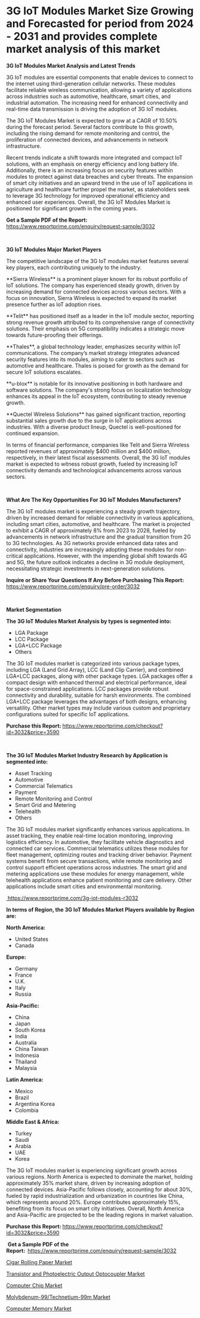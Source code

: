 <p><h1>3G IoT Modules Market Size Growing and Forecasted for period from 2024 - 2031 and provides complete market analysis of this market</h1></p><p><strong>3G IoT Modules Market Analysis and Latest Trends</strong></p>
<p><p>3G IoT modules are essential components that enable devices to connect to the internet using third-generation cellular networks. These modules facilitate reliable wireless communication, allowing a variety of applications across industries such as automotive, healthcare, smart cities, and industrial automation. The increasing need for enhanced connectivity and real-time data transmission is driving the adoption of 3G IoT modules.</p><p>The 3G IoT Modules Market is expected to grow at a CAGR of 10.50% during the forecast period. Several factors contribute to this growth, including the rising demand for remote monitoring and control, the proliferation of connected devices, and advancements in network infrastructure. </p><p>Recent trends indicate a shift towards more integrated and compact IoT solutions, with an emphasis on energy efficiency and long battery life. Additionally, there is an increasing focus on security features within modules to protect against data breaches and cyber threats. The expansion of smart city initiatives and an upward trend in the use of IoT applications in agriculture and healthcare further propel the market, as stakeholders seek to leverage 3G technology for improved operational efficiency and enhanced user experiences. Overall, the 3G IoT Modules Market is positioned for significant growth in the coming years.</p></p>
<p><strong>Get a Sample PDF of the Report:&nbsp;</strong> <a href="https://www.reportprime.com/enquiry/request-sample/3032">https://www.reportprime.com/enquiry/request-sample/3032</a></p>
<p>&nbsp;</p>
<p><strong>3G IoT Modules Major Market Players</strong></p>
<p><p>The competitive landscape of the 3G IoT modules market features several key players, each contributing uniquely to the industry. </p><p>**Sierra Wireless** is a prominent player known for its robust portfolio of IoT solutions. The company has experienced steady growth, driven by increasing demand for connected devices across various sectors. With a focus on innovation, Sierra Wireless is expected to expand its market presence further as IoT adoption rises.</p><p>**Telit** has positioned itself as a leader in the IoT module sector, reporting strong revenue growth attributed to its comprehensive range of connectivity solutions. Their emphasis on 5G compatibility indicates a strategic move towards future-proofing their offerings. </p><p>**Thales**, a global technology leader, emphasizes security within IoT communications. The company’s market strategy integrates advanced security features into its modules, aiming to cater to sectors such as automotive and healthcare. Thales is poised for growth as the demand for secure IoT solutions escalates.</p><p>**u-blox** is notable for its innovative positioning in both hardware and software solutions. The company's strong focus on localization technology enhances its appeal in the IoT ecosystem, contributing to steady revenue growth.</p><p>**Quectel Wireless Solutions** has gained significant traction, reporting substantial sales growth due to the surge in IoT applications across industries. With a diverse product lineup, Quectel is well-positioned for continued expansion.</p><p>In terms of financial performance, companies like Telit and Sierra Wireless reported revenues of approximately $400 million and $400 million, respectively, in their latest fiscal assessments. Overall, the 3G IoT modules market is expected to witness robust growth, fueled by increasing IoT connectivity demands and technological advancements across various sectors.</p></p>
<p>&nbsp;</p>
<p><strong>What Are The Key Opportunities For 3G IoT Modules Manufacturers?</strong></p>
<p><p>The 3G IoT modules market is experiencing a steady growth trajectory, driven by increased demand for reliable connectivity in various applications, including smart cities, automotive, and healthcare. The market is projected to exhibit a CAGR of approximately 8% from 2023 to 2028, fueled by advancements in network infrastructure and the gradual transition from 2G to 3G technologies. As 3G networks provide enhanced data rates and connectivity, industries are increasingly adopting these modules for non-critical applications. However, with the impending global shift towards 4G and 5G, the future outlook indicates a decline in 3G module deployment, necessitating strategic investments in next-generation solutions.</p></p>
<p><strong>Inquire or Share Your Questions If Any Before Purchasing This Report:</strong> <a href="https://www.reportprime.com/enquiry/pre-order/3032">https://www.reportprime.com/enquiry/pre-order/3032</a></p>
<p>&nbsp;</p>
<p><strong>Market Segmentation</strong></p>
<p><strong>The 3G IoT Modules Market Analysis by types is segmented into:</strong></p>
<p><ul><li>LGA Package</li><li>LCC Package</li><li>LGA+LCC Package</li><li>Others</li></ul></p>
<p><p>The 3G IoT modules market is categorized into various package types, including LGA (Land Grid Array), LCC (Land Clip Carrier), and combined LGA+LCC packages, along with other package types. LGA packages offer a compact design with enhanced thermal and electrical performance, ideal for space-constrained applications. LCC packages provide robust connectivity and durability, suitable for harsh environments. The combined LGA+LCC package leverages the advantages of both designs, enhancing versatility. Other market types may include various custom and proprietary configurations suited for specific IoT applications.</p></p>
<p><strong>Purchase this Report:&nbsp;</strong><a href="https://www.reportprime.com/checkout?id=3032&price=3590">https://www.reportprime.com/checkout?id=3032&price=3590</a></p>
<p>&nbsp;</p>
<p><strong>The 3G IoT Modules Market Industry Research by Application is segmented into:</strong></p>
<p><ul><li>Asset Tracking</li><li>Automotive</li><li>Commercial Telematics</li><li>Payment</li><li>Remote Monitoring and Control</li><li>Smart Grid and Metering</li><li>Telehealth</li><li>Others</li></ul></p>
<p><p>The 3G IoT modules market significantly enhances various applications. In asset tracking, they enable real-time location monitoring, improving logistics efficiency. In automotive, they facilitate vehicle diagnostics and connected car services. Commercial telematics utilizes these modules for fleet management, optimizing routes and tracking driver behavior. Payment systems benefit from secure transactions, while remote monitoring and control support efficient operations across industries. The smart grid and metering applications use these modules for energy management, while telehealth applications enhance patient monitoring and care delivery. Other applications include smart cities and environmental monitoring.</p></p>
<p><a href="https://www.reportprime.com/3g-iot-modules-r3032">&nbsp;https://www.reportprime.com/3g-iot-modules-r3032</a></p>
<p><strong>In terms of Region, the 3G IoT Modules Market Players available by Region are:</strong></p>
<p>
    <p> <strong> North America: </strong>
        <ul>
            <li>United States</li>
            <li>Canada</li>
        </ul>
        </p> 
    <p> <strong> Europe: </strong>
        <ul>
            <li>Germany</li>
            <li>France</li>
            <li>U.K.</li>
            <li>Italy</li>
            <li>Russia</li>
        </ul>
        </p> 
    <p> <strong> Asia-Pacific: </strong>
        <ul>
            <li>China</li>
            <li>Japan</li>
            <li>South Korea</li>
            <li>India</li>
            <li>Australia</li>
            <li>China Taiwan</li>
            <li>Indonesia</li>
            <li>Thailand</li>
            <li>Malaysia</li>
        </ul>
        </p> 
    <p> <strong> Latin America: </strong>
        <ul>
            <li>Mexico</li>
            <li>Brazil</li>
            <li>Argentina Korea</li>
            <li>Colombia</li>
        </ul>
        </p> 
    <p> <strong> Middle East & Africa: </strong>
        <ul>
            <li>Turkey</li>
            <li>Saudi</li>
            <li>Arabia</li>
            <li>UAE</li>
            <li>Korea</li>
        </ul>
    </p>
    </p>
<p><p>The 3G IoT modules market is experiencing significant growth across various regions. North America is expected to dominate the market, holding approximately 35% market share, driven by increasing adoption of connected devices. Asia-Pacific follows closely, accounting for about 30%, fueled by rapid industrialization and urbanization in countries like China, which represents around 20%. Europe contributes approximately 15%, benefiting from its focus on smart city initiatives. Overall, North America and Asia-Pacific are projected to be the leading regions in market valuation.</p></p>
<p><strong>Purchase this Report: </strong><a href="https://www.reportprime.com/checkout?id=3032&price=3590">https://www.reportprime.com/checkout?id=3032&price=3590</a></p>
<p>&nbsp;<strong>Get a Sample PDF of the Report:&nbsp;&nbsp;</strong><a href="https://www.reportprime.com/enquiry/request-sample/3032">https://www.reportprime.com/enquiry/request-sample/3032</a></p>
<p><strong></strong></p>
<p><p><a href="https://issuu.com/reportprime-2/docs/cigar-rolling-paper-market-size-203_c6cd35770d5639">Cigar Rolling Paper Market</a></p><p><a href="https://github.com/kathiestrine5ty/Market-Research-Report-List-1/blob/main/transistor-and-photoelectric-output-optocoupler-market.md">Transistor and Photoelectric Output Optocoupler Market</a></p><p><a href="https://www.linkedin.com/pulse/computer-chip-market-insights-product-type-application-trends-iyr1e?trackingId=4T0p3YsVShK90hgkrac7cA%3D%3D">Computer Chip Market</a></p><p><a href="https://issuu.com/reportprime-2/docs/molybdenum-99technetium-99m-market-_29e19b5151e69b">Molybdenum-99/Technetium-99m Market</a></p><p><a href="https://www.linkedin.com/pulse/comprehensive-look-product-type-random-access-memoryread-only-36iee?trackingId=yP1buVWUQZi%2Fz79AoLy63Q%3D%3D">Computer Memory Market</a></p></p>